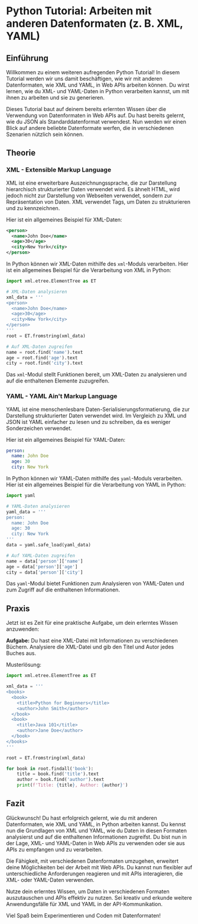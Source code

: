 # Python Tutorial: Arbeiten mit anderen Datenformaten (z. B. XML, YAML)

## Einführung
Willkommen zu einem weiteren aufregenden Python Tutorial! In diesem Tutorial werden wir uns damit beschäftigen, wie wir mit anderen Datenformaten, wie XML und YAML, in Web APIs arbeiten können. Du wirst lernen, wie du XML- und YAML-Daten in Python verarbeiten kannst, um mit ihnen zu arbeiten und sie zu generieren. 

Dieses Tutorial baut auf deinem bereits erlernten Wissen über die Verwendung von Datenformaten in Web APIs auf. Du hast bereits gelernt, wie du JSON als Standarddatenformat verwendest. Nun werden wir einen Blick auf andere beliebte Datenformate werfen, die in verschiedenen Szenarien nützlich sein können.

## Theorie
### XML - Extensible Markup Language
XML ist eine erweiterbare Auszeichnungssprache, die zur Darstellung hierarchisch strukturierter Daten verwendet wird. Es ähnelt HTML, wird jedoch nicht zur Darstellung von Webseiten verwendet, sondern zur Repräsentation von Daten. XML verwendet Tags, um Daten zu strukturieren und zu kennzeichnen.

Hier ist ein allgemeines Beispiel für XML-Daten:

```xml
<person>
  <name>John Doe</name>
  <age>30</age>
  <city>New York</city>
</person>
```

In Python können wir XML-Daten mithilfe des `xml`-Moduls verarbeiten. Hier ist ein allgemeines Beispiel für die Verarbeitung von XML in Python:

```python
import xml.etree.ElementTree as ET

# XML-Daten analysieren
xml_data = '''
<person>
  <name>John Doe</name>
  <age>30</age>
  <city>New York</city>
</person>
'''
root = ET.fromstring(xml_data)

# Auf XML-Daten zugreifen
name = root.find('name').text
age = root.find('age').text
city = root.find('city').text
```

Das `xml`-Modul stellt Funktionen bereit, um XML-Daten zu analysieren und auf die enthaltenen Elemente zuzugreifen.

### YAML - YAML Ain't Markup Language
YAML ist eine menschenlesbare Daten-Serialisierungsformatierung, die zur Darstellung strukturierter Daten verwendet wird. Im Vergleich zu XML und JSON ist YAML einfacher zu lesen und zu schreiben, da es weniger Sonderzeichen verwendet.

Hier ist ein allgemeines Beispiel für YAML-Daten:

```yaml
person:
  name: John Doe
  age: 30
  city: New York
```

In Python können wir YAML-Daten mithilfe des `yaml`-Moduls verarbeiten. Hier ist ein allgemeines Beispiel für die Verarbeitung von YAML in Python:

```python
import yaml

# YAML-Daten analysieren
yaml_data = '''
person:
  name: John Doe
  age: 30
  city: New York
'''
data = yaml.safe_load(yaml_data)

# Auf YAML-Daten zugreifen
name = data['person']['name']
age = data['person']['age']
city = data['person']['city']
```

Das `yaml`-Modul bietet Funktionen zum Analysieren von YAML-Daten und zum Zugriff auf die enthaltenen Informationen.

## Praxis
Jetzt ist es Zeit für eine praktische Aufgabe, um dein erlerntes Wissen anzuwenden:

**Aufgabe:** Du hast eine XML-Datei mit Informationen zu verschiedenen Büchern. Analysiere die XML-Datei und gib den Titel und Autor jedes Buches aus.

Musterlösung:

```python
import xml.etree.ElementTree as ET

xml_data = '''
<books>
  <book>
    <title>Python for Beginners</title>
    <author>John Smith</author>
  </book>
  <book>
    <title>Java 101</title>
    <author>Jane Doe</author>
  </book>
</books>
'''

root = ET.fromstring(xml_data)

for book in root.findall('book'):
    title = book.find('title').text
    author = book.find('author').text
    print(f'Title: {title}, Author: {author}')
```

## Fazit
Glückwunsch! Du hast erfolgreich gelernt, wie du mit anderen Datenformaten, wie XML und YAML, in Python arbeiten kannst. Du kennst nun die Grundlagen von XML und YAML, wie du Daten in diesen Formaten analysierst und auf die enthaltenen Informationen zugreifst. Du bist nun in der Lage, XML- und YAML-Daten in Web APIs zu verwenden oder sie aus APIs zu empfangen und zu verarbeiten.

Die Fähigkeit, mit verschiedenen Datenformaten umzugehen, erweitert deine Möglichkeiten bei der Arbeit mit Web APIs. Du kannst nun flexibler auf unterschiedliche Anforderungen reagieren und mit APIs interagieren, die XML- oder YAML-Daten verwenden.

Nutze dein erlerntes Wissen, um Daten in verschiedenen Formaten auszutauschen und APIs effektiv zu nutzen. Sei kreativ und erkunde weitere Anwendungsfälle für XML und YAML in der API-Kommunikation.

Viel Spaß beim Experimentieren und Coden mit Datenformaten!